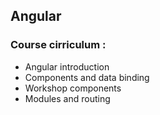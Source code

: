 ## Angular

### Course cirriculum :

- Angular introduction
- Components and data binding
- Workshop components
- Modules and routing
